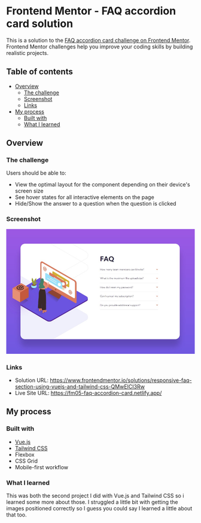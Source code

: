 # Frontend Mentor - FAQ accordion card solution

This is a solution to the [FAQ accordion card challenge on Frontend Mentor](https://www.frontendmentor.io/challenges/faq-accordion-card-XlyjD0Oam). Frontend Mentor challenges help you improve your coding skills by building realistic projects. 

## Table of contents

- [Overview](#overview)
  - [The challenge](#the-challenge)
  - [Screenshot](#screenshot)
  - [Links](#links)
- [My process](#my-process)
  - [Built with](#built-with)
  - [What I learned](#what-i-learned)

## Overview

### The challenge

Users should be able to:

- View the optimal layout for the component depending on their device's screen size
- See hover states for all interactive elements on the page
- Hide/Show the answer to a question when the question is clicked

### Screenshot

![screenshot](./screenshot.jpg)

### Links

- Solution URL: <https://www.frontendmentor.io/solutions/responsive-faq-section-using-vuejs-and-tailwind-css-QMwEICI3Rw>
- Live Site URL: <https://fm05-faq-accordion-card.netlify.app/>

## My process

### Built with

- [Vue.js](https://vuejs.org/)
- [Tailwind CSS](https://tailwindcss.com/)
- Flexbox
- CSS Grid
- Mobile-first workflow

### What I learned

This was both the second project I did with Vue.js and Tailwind CSS so i learned some more about those. I struggled a little bit with getting the images positioned correctly so I guess you could say I learned a little about that too.
